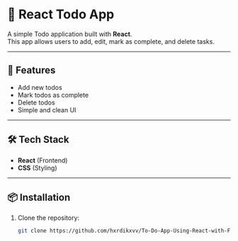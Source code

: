 # 📝 React Todo App

A simple Todo application built with **React**.  
This app allows users to add, edit, mark as complete, and delete tasks.  

---

## 🚀 Features
- Add new todos
- Mark todos as complete
- Delete todos
- Simple and clean UI

---

## 🛠️ Tech Stack
- **React** (Frontend)
- **CSS** (Styling)

---

## 📦 Installation

1. Clone the repository:
   ```bash
   git clone https://github.com/hxrdikxvv/To-Do-App-Using-React-with-FantaCSS
